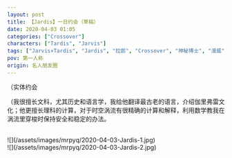 ```yaml
---
layout: post
title: 【Jardis】一日约会（草稿）
date: 2020-04-03 01:05
categories: ["Crossover"]
characters: ["Tardis", "Jarvis"]
tags: ["Jarvis×Tardis", "Jardis", "拉郎", "Crossover", "神秘博士", "漫威", "草稿"]
pov: 第一人称
origin: 名人朋友圈
---
```


（实体约会

（我很擅长文科，尤其历史和语言学，我给他翻译最古老的语言，介绍伽里弗雷文化；他更擅长理科的计算，对于时空涡流有很精确的计算和解释，利用数学教我在涡流里穿梭时保持安全和稳定的办法。

<br>
![](/assets/images/mrpyq/2020-04-03-Jardis-1.jpg)

<br>
![](/assets/images/mrpyq/2020-04-03-Jardis-2.jpg)
